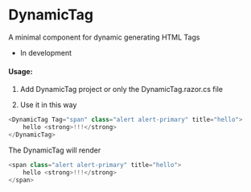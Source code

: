 # DynamicTag
A minimal component for dynamic generating HTML Tags

- In development

#### Usage:

1) Add DynamicTag project or only the DynamicTag.razor.cs file

2) Use it in this way

```csharp
<DynamicTag Tag="span" class="alert alert-primary" title="hello">
	hello <strong>!!!</strong>
</DynamicTag>
```

The DynamicTag will render

```csharp
<span class="alert alert-primary" title="hello">
	hello <strong>!!!</strong>
</span>
```
